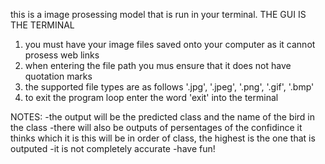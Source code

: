 this is a image prosessing model that is run in your terminal.
THE GUI IS THE TERMINAL

1) you must have your image files saved onto your computer as it cannot prosess web links
2) when entering the file path you mus ensure that it does not have quotation marks
3) the supported file types are as follows '.jpg', '.jpeg', '.png', '.gif', '.bmp'
4) to exit the program loop enter the word 'exit' into the terminal

NOTES:
-the output will be the predicted class and the name of the bird in the class
-there will also be outputs of persentages of the confidince it thinks which it is this will be in order of class, the highest is the one that is outputed
-it is not completely accurate
-have fun!
